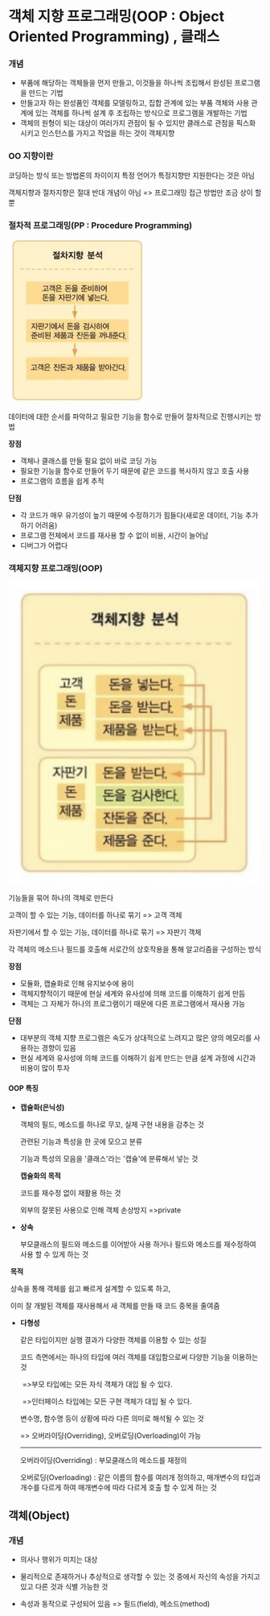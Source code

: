 # 객체 지향 프로그래밍(OOP : Object Oriented Programming) , 클래스



### 개념

- 부품에 해당하는 객체들을 먼저 만들고, 이것들을 하나씩 조립해서 완성된 프로그램을 만드는 기법
- 만들고자 하는 완성품인 객체를 모델링하고, 집합 관계에 있는 부품 객체와 사용 관계에 있는 객체를 하나씩 설계 후 조립하는 방식으로 프로그램을 개발하는 기법
- 객체의 원형이 되는 대상이 여러가지 관점이 될 수 있지만 클래스로 관점을 픽스화 시키고 인스턴스를 가지고 작업을 하는 것이 객체지향

#### 

### OO 지향이란

코딩하는 방식 또는 방법론의 차이이지 특정 언어가 특정지향만 지원한다는 것은 아님

객체지향과 절차지향은 절대 반대 개념이 아님 => 프로그래밍 접근 방법만 조금 상이 할뿐



### 절차적 프로그래밍(PP : Procedure Programming)

![Procedure Programming](md-images/Procedure%20Programming.png)

데이터에 대한 순서를 파악하고 필요한 기능을 함수로 만들어 절차적으로 진행시키는 방법



**장점**

- 객체나 클래스를 만들 필요 없이 바로 코딩 가능
- 필요한 기능을 함수로 만들어 두기 때문에 같은 코드를 복사하지 않고 호출 사용
- 프로그램의 흐름을 쉽게 추적

**단점**

- 각 코드가 매우 유기성이 높기 때문에 수정하기가 힘들다(새로운 데이터, 기능 추가하기 어려움)
- 프로그램 전체에서 코드를 재사용 할 수 없이 비용, 시간이 늘어남
- 디버그가 어렵다



### 객체지향 프로그래밍(OOP)

![Object Oriented Programming](md-images/Object%20Oriented%20Programming.png)

기능들을 묶어 하나의 객체로 만든다

고객이 할 수 있는 기능, 데이터를 하나로 묶기 => 고객 객체

자판기에서 할 수 있는 기능, 데이터를 하나로 묶기 => 자판기 객체



각 객체의 메소드나 필드를 호출해 서로간의 상호작용을 통해 알고리즘을 구성하는 방식



**장점**

- 모듈화, 캡슐화로 인해 유지보수에 용이
- 객체지향적이기 때문에 현실 세계와 유사성에 의해 코드를 이해하기 쉽게 만듬
- 객체는 그 자체가 하나의 프로그램이기 때문에 다른 프로그램에서 재사용 가능

**단점**

- 대부분의 객체 지향 프로그램은 속도가 상대적으로 느려지고 많은 양의 메모리를 사용하는 경향이 있음
- 현실 세계와 유사성에 의해 코드를 이해하기 쉽게 만드는 만큼 설계 과정에 시간과 비용이 많이 투자



#### OOP 특징

- **캡슐화(은닉성)**

  객체의 필드, 메소드를 하나로 무꼬, 실제 구현 내용을 감추는 것

  관련된 기능과 특성을 한 곳에 모으고 분류

  기능과 특성의 모음을 '클래스'라는 '캡슐'에 분류해서 넣는 것

  

  **캡슐화의 목적**

  코드를 재수정 없이 재활용 하는 것

  외부의 잘못된 사용으로 인해 객체 손상방지 =>private

  

 - **상속**

   부모클래스의 필드와 메소드를 이어받아 사용 하거나 필드와 메소드를 재수정하여 사용 할 수 있게 하는 것



​		**목적**

​		상속을 통해 객체를 쉽고 빠르게 설계할 수 있도록 하고,

​		이미 잘 개발된 객체를 재사용해서 새 객체를 만들 때 코드 중복을 줄여줌



- **다형성**

  같은 타입이지만 실행 결과가 다양한 객체를 이용할 수 있는 성질

  

  코드 측면에서는 하나의 타입에 여러 객체를 대입함으로써 다양한 기능을 이용하는 것

  ​	=>부모 타입에는 모든 자식 객체가 대입 될 수 있다.

  ​	=>인터페이스 타입에는 모든 구현 객체가 대입 될 수 있다.
  
   
  
  변수명, 함수명 등이 상황에 따라 다른 의미로 해석될 수 있는 것
  
  => 오버라이딩(Overriding), 오버로딩(Overloading)이 가능
  
  --------------
  
  오버라이딩(Overriding) : 부모클래스의 메소드를 재정의
  
  오버로딩(Overloading) : 같은 이름의 함수를 여러개 정의하고, 매개변수의 타입과 개수를 다르게 하여 매개변수에 따라 다르게 호출 할 수 있게 하는 것



## 객체(Object)

### 개념

- 의사나 행위가 미치는 대상

- 물리적으로 존재하거나 추상적으로 생각할 수 있는 것 중에서 자신의 속성을 가지고 있고 다른 것과 식별 가능한 것
- 속성과 동작으로 구성되어 있음 => 필드(field), 메소드(method)
